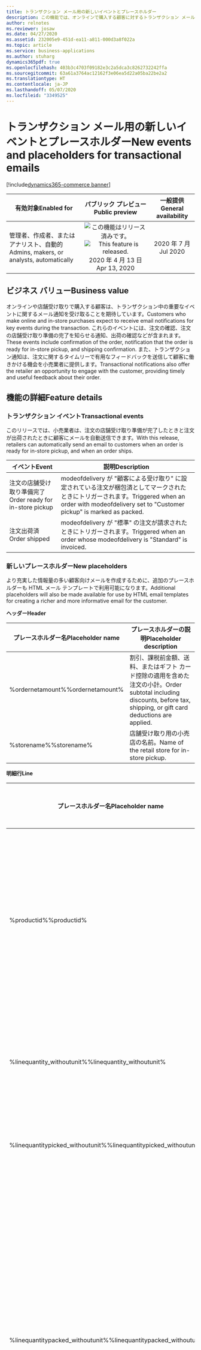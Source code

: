 ```yaml
---
title: トランザクション メール用の新しいイベントとプレースホルダー
description: この機能では、オンラインで購入する顧客に対するトランザクション メールをトリガーするための新しいイベントと拡張機能が提供されます。
author: relnotes
ms.reviewer: josaw
ms.date: 04/27/2020
ms.assetid: 232005e9-451d-ea11-a811-000d3a8f022a
ms.topic: article
ms.service: business-applications
ms.author: stuharg
dynamics365pdf: true
ms.openlocfilehash: 403b3c4703f09182e3c2a5dca3c8262732242ffa
ms.sourcegitcommit: 63a61a3764ac12162f3e06ea5d22a05ba22be2a2
ms.translationtype: HT
ms.contentlocale: ja-JP
ms.lasthandoff: 05/07/2020
ms.locfileid: "3349525"
---
```

# <a name="new-events-and-placeholders-for-transactional-emails"></a><span data-ttu-id="41412-103">トランザクション メール用の新しいイベントとプレースホルダー</span><span class="sxs-lookup"><span data-stu-id="41412-103">New events and placeholders for transactional emails</span></span>
[!include[dynamics365-commerce banner](../includes/dynamics365-commerce.md)]

| <span data-ttu-id="41412-104">有効対象</span><span class="sxs-lookup"><span data-stu-id="41412-104">Enabled for</span></span>    |  <span data-ttu-id="41412-105">パブリック プレビュー</span><span class="sxs-lookup"><span data-stu-id="41412-105">Public preview</span></span> | <span data-ttu-id="41412-106">一般提供</span><span class="sxs-lookup"><span data-stu-id="41412-106">General availability</span></span> | 
| ---------- | :----------: |:----------: |
|<span data-ttu-id="41412-107">管理者、作成者、またはアナリスト、自動的</span><span class="sxs-lookup"><span data-stu-id="41412-107">Admins, makers, or analysts, automatically</span></span>|<span data-ttu-id="41412-108">![この機能はリリース済みです。](/dynamics365-release-plan/media/green-checkmark.png "この機能はリリース済みです。")</span><span class="sxs-lookup"><span data-stu-id="41412-108">![This feature is released.](/dynamics365-release-plan/media/green-checkmark.png "This feature is released.")</span></span> <span data-ttu-id="41412-109">2020 年 4 月 13 日</span><span class="sxs-lookup"><span data-stu-id="41412-109">Apr 13, 2020</span></span>| <span data-ttu-id="41412-110">2020 年 7 月</span><span class="sxs-lookup"><span data-stu-id="41412-110">Jul 2020</span></span>|


## <a name="business-value"></a><span data-ttu-id="41412-111">ビジネス バリュー</span><span class="sxs-lookup"><span data-stu-id="41412-111">Business value</span></span>
<!-- bv start -->
<span data-ttu-id="41412-112">オンラインや店舗受け取りで購入する顧客は、トランザクション中の重要なイベントに関するメール通知を受け取ることを期待しています。</span><span class="sxs-lookup"><span data-stu-id="41412-112">Customers who make online and in-store purchases expect to receive email notifications for key events during the transaction.</span></span> <span data-ttu-id="41412-113">これらのイベントには、注文の確認、注文の店舗受け取り準備の完了を知らせる通知、出荷の確認などが含まれます。</span><span class="sxs-lookup"><span data-stu-id="41412-113">These events include confirmation of the order, notification that the order is ready for in-store pickup, and shipping confirmation.</span></span> <span data-ttu-id="41412-114">また、トランザクション通知は、注文に関するタイムリーで有用なフィードバックを送信して顧客に働きかける機会を小売業者に提供します。</span><span class="sxs-lookup"><span data-stu-id="41412-114">Transactional notifications also offer the retailer an opportunity to engage with the customer, providing timely and useful feedback about their order.</span></span>
<!-- bv end -->



## <a name="feature-details"></a><span data-ttu-id="41412-115">機能の詳細</span><span class="sxs-lookup"><span data-stu-id="41412-115">Feature details</span></span>
<!--feature detail start -->
### <a name="transactional-events"></a><span data-ttu-id="41412-116">トランザクション イベント</span><span class="sxs-lookup"><span data-stu-id="41412-116">Transactional events</span></span>

<span data-ttu-id="41412-117">このリリースでは、小売業者は、注文の店舗受け取り準備が完了したときと注文が出荷されたときに顧客にメールを自動送信できます。</span><span class="sxs-lookup"><span data-stu-id="41412-117">With this release, retailers can automatically send an email to customers when an order is ready for in-store pickup, and when an order ships.</span></span>

| <span data-ttu-id="41412-118">**イベント**</span><span class="sxs-lookup"><span data-stu-id="41412-118">**Event**</span></span>                        | <span data-ttu-id="41412-119">**説明**</span><span class="sxs-lookup"><span data-stu-id="41412-119">**Description**</span></span>                                              |
| -------------------------------- | ------------------------------------------------------------ |
| <span data-ttu-id="41412-120">注文の店舗受け取り準備完了</span><span class="sxs-lookup"><span data-stu-id="41412-120">Order ready for  in-store pickup</span></span> | <span data-ttu-id="41412-121">modeofdelivery が "顧客による受け取り" に設定されている注文が梱包済としてマークされたときにトリガーされます。</span><span class="sxs-lookup"><span data-stu-id="41412-121">Triggered when an order with modeofdelivery set to "Customer pickup" is marked as  packed.</span></span> |
| <span data-ttu-id="41412-122">注文出荷済</span><span class="sxs-lookup"><span data-stu-id="41412-122">Order shipped</span></span>                    | <span data-ttu-id="41412-123">modeofdelivery が "標準" の注文が請求されたときにトリガーされます。</span><span class="sxs-lookup"><span data-stu-id="41412-123">Triggered when an order whose modeofdelivery is "Standard" is invoiced.</span></span> |


### <a name="new-placeholders"></a><span data-ttu-id="41412-124">新しいプレースホルダー</span><span class="sxs-lookup"><span data-stu-id="41412-124">New placeholders</span></span>

<span data-ttu-id="41412-125">より充実した情報量の多い顧客向けメールを作成するために、追加のプレースホルダーも HTML メール テンプレートで利用可能になります。</span><span class="sxs-lookup"><span data-stu-id="41412-125">Additional placeholders will also be made available for use by HTML email templates for creating a richer and more informative email for the customer.</span></span> 

 
<span data-ttu-id="41412-126">**ヘッダー**</span><span class="sxs-lookup"><span data-stu-id="41412-126">**Header**</span></span>

| <span data-ttu-id="41412-127">**プレースホルダー名**</span><span class="sxs-lookup"><span data-stu-id="41412-127">**Placeholder name**</span></span> | <span data-ttu-id="41412-128">**プレースホルダーの説明**</span><span class="sxs-lookup"><span data-stu-id="41412-128">**Placeholder description**</span></span>                                  |
| -------------------- | ------------------------------------------------------------ |
| <span data-ttu-id="41412-129">%ordernetamount%</span><span class="sxs-lookup"><span data-stu-id="41412-129">%ordernetamount%</span></span>     | <span data-ttu-id="41412-130">割引、課税前金額、送料、またはギフト カード控除の適用を含めた注文の小計。</span><span class="sxs-lookup"><span data-stu-id="41412-130">Order subtotal including discounts, before tax, shipping, or gift card deductions are applied.</span></span> |
| <span data-ttu-id="41412-131">%storename%</span><span class="sxs-lookup"><span data-stu-id="41412-131">%storename%</span></span>          | <span data-ttu-id="41412-132">店舗受け取り用の小売店の名前。</span><span class="sxs-lookup"><span data-stu-id="41412-132">Name of the retail store for in-store pickup.</span></span>               |

 
<span data-ttu-id="41412-133">**明細行**</span><span class="sxs-lookup"><span data-stu-id="41412-133">**Line**</span></span>

| <span data-ttu-id="41412-134">**プレースホルダー名**</span><span class="sxs-lookup"><span data-stu-id="41412-134">**Placeholder name**</span></span>              | <span data-ttu-id="41412-135">**プレースホルダーの説明**</span><span class="sxs-lookup"><span data-stu-id="41412-135">**Placeholder description**</span></span>                                  |
| --------------------------------- | ------------------------------------------------------------ |
| <span data-ttu-id="41412-136">%productid%</span><span class="sxs-lookup"><span data-stu-id="41412-136">%productid%</span></span>                       | <span data-ttu-id="41412-137">製品の ID。</span><span class="sxs-lookup"><span data-stu-id="41412-137">ID of the product.</span></span> <span data-ttu-id="41412-138">この ID を使用して、eコマース サイトの製品説明ページを開く URL を構築することができます。</span><span class="sxs-lookup"><span data-stu-id="41412-138">The ID can be used to assemble a URL that opens the product description page on your e-commerce site.</span></span> |
| <span data-ttu-id="41412-139">%linequantity_withoutunit%</span><span class="sxs-lookup"><span data-stu-id="41412-139">%linequantity_withoutunit%</span></span>        | <span data-ttu-id="41412-140">測定単位 (UOM) が追加されていない製品の数量。</span><span class="sxs-lookup"><span data-stu-id="41412-140">Quantity of product without the unit of measure (UOM) appended.</span></span> |
| <span data-ttu-id="41412-141">%linequantitypicked_withoutunit%</span><span class="sxs-lookup"><span data-stu-id="41412-141">%linequantitypicked_withoutunit%</span></span>  | <span data-ttu-id="41412-142">UOM なしの受け取り製品の数量。</span><span class="sxs-lookup"><span data-stu-id="41412-142">Quantity of product picked without UOM.</span></span>                    |
| <span data-ttu-id="41412-143">%linequantitypacked_withoutunit%</span><span class="sxs-lookup"><span data-stu-id="41412-143">%linequantitypacked_withoutunit%</span></span>  | <span data-ttu-id="41412-144">UOM が追加されていない梱包済製品の数量。</span><span class="sxs-lookup"><span data-stu-id="41412-144">Quantity of  product packed without UOM.</span></span> <span data-ttu-id="41412-145">このプレースホルダーを ‘注文の受け取り準備完了’ イベントと共に使用して、受け取り準備が完了した数量 (注文された数量と異なる場合があります) を示します。</span><span class="sxs-lookup"><span data-stu-id="41412-145">Use this placeholder with the ‘Order Ready For Pickup’ event to indicate the quantity that is ready for pickup (which might differ from the quantity ordered).</span></span> |
| <span data-ttu-id="41412-146">%linequantityshipped_withoutunit%</span><span class="sxs-lookup"><span data-stu-id="41412-146">%linequantityshipped_withoutunit%</span></span> | <span data-ttu-id="41412-147">UOM なしの出荷済数量。</span><span class="sxs-lookup"><span data-stu-id="41412-147">Quantity shipped for the line without UOM.</span></span> <span data-ttu-id="41412-148">このプレースホルダーを ‘注文出荷済’ イベントと共に使用して、実際に出荷された数量 (注文された数量と異なる場合があります) を示します。</span><span class="sxs-lookup"><span data-stu-id="41412-148">Use this placeholder with the ‘Order Shipped’ event to indicate the quantity that was actually shipped (which might differ from the quantity ordered).</span></span> |
<!--feature detail end -->





